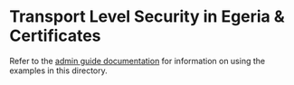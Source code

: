<!-- SPDX-License-Identifier: CC-BY-4.0 -->
<!-- Copyright Contributors to the Egeria project. -->

# Transport Level Security in Egeria & Certificates

Refer to the [admin guide documentation](../../../open-metadata-implementation/admin-services/docs/user/configuring-the-omag-server-platform.md) for information on using the examples in this directory.


